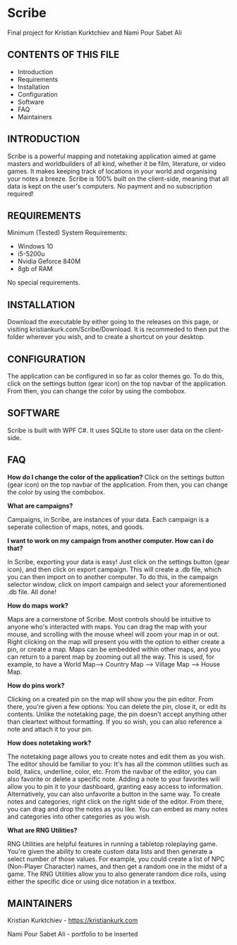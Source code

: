 # Scribe
Final project for Kristian Kurktchiev and Nami Pour Sabet Ali


CONTENTS OF THIS FILE
---------------------
   
 * Introduction
 * Requirements
 * Installation
 * Configuration
 * Software
 * FAQ
 * Maintainers


INTRODUCTION
------------
Scribe is a powerful mapping and notetaking application aimed at game masters and worldbuilders of all kind, whether it be film, literature, or video games. It makes keeping track of locations in your world and organising your notes a breeze. Scribe is 100% built on the client-side, meaning that all data is kept on the user's computers. No payment and no subscription required!


REQUIREMENTS
------------
Minimum (Tested) System Requirements:
* Windows 10
* i5-5200u
* Nvidia Geforce 840M
* 8gb of RAM

No special requirements.


INSTALLATION
------------
Download the executable by either going to the releases on this page, or visiting kristiankurk.com/Scribe/Download. It is recommeded to then put the folder wherever you wish, and to create a shortcut on your desktop.


CONFIGURATION
------------
The application can be configured in so far as color themes go. To do this, click on the settings button (gear icon) on the top navbar of the application. From then, you can change the color by using the combobox.


SOFTWARE
------------
Scribe is built with WPF C#. It uses SQLite to store user data on the client-side.


FAQ
------------
**How do I change the color of the application?**
Click on the settings button (gear icon) on the top navbar of the application. From then, you can change the color by using the combobox.


**What are campaigns?**

Campaigns, in Scribe, are instances of your data. Each campaign is a seperate collection of maps, notes, and goods.


**I want to work on my campaign from another computer. How can I do that?**

In Scribe, exporting your data is easy! Just click on the settings button (gear icon), and then click on export campaign. This will create a .db file, which you can then import on to another computer. To do this, in the campaign selector window, click on import campaign and select your aforementioned .db file. All done!


**How do maps work?**

Maps are a cornerstone of Scribe. Most controls should be intuitive to anyone who's interacted with maps. You can drag the map with your mouse, and scrolling with the mouse wheel will zoom your map in or out. Right clicking on the map will present you with the option to either create a pin, or create a map. Maps can be embedded within other maps, and you can return to a parent map by zooming out all the way. This is used, for example, to have a World Map--> Country Map --> Village Map --> House Map. 


**How do pins work?**

Clicking on a created pin on the map will show you the pin editor. From there, you're given a few options: You can delete the pin, close it, or edit its contents. Unlike the notetaking page, the pin doesn't accept anything other than cleartext without formatting. If you so wish, you can also reference a note and attach it to your pin.


**How does notetaking work?**

The notetaking page allows you to create notes and edit them as you wish. The editor should be familiar to you: It's has all the common utilities such as bold, italics, underline, color, etc. From the navbar of the editor, you can also favorite or delete a specific note. Adding a note to your favorites will allow you to pin it to your dashboard, granting easy access to information. Alternatively, you can also unfavorite a button in the same way. To create notes and categories, right click on the right side of the editor. From there, you can drag and drop the notes as you like. You can embed as many notes and categories into other categories as you wish.


**What are RNG Utilities?**

RNG Utilities are helpful features in running a tabletop roleplaying game. You're given the ability to create custom data lists and then generate a select number of those values. For example, you could create a list of NPC (Non-Player Character) names, and then get a random one in the midst of a game. The RNG Utilities allow you to also generate random dice rolls, using either the specific dice or using dice notation in a textbox. 


MAINTAINERS
------------
Kristian Kurktchiev - https://kristiankurk.com

Nami Pour Sabet Ali - portfolio to be inserted
